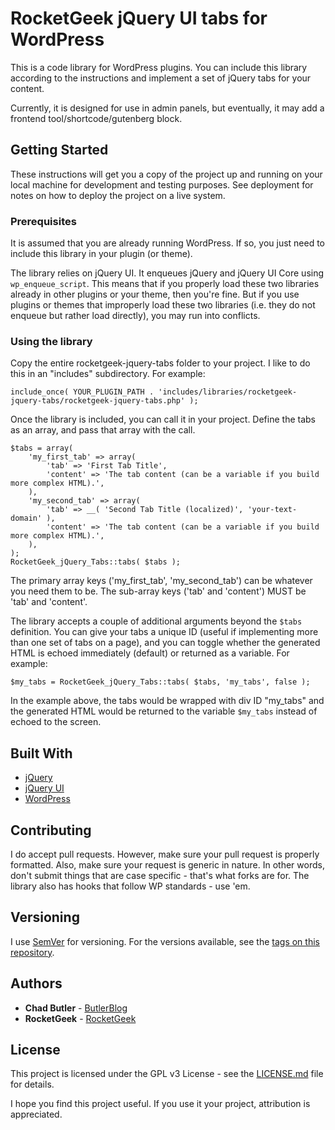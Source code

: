 # RocketGeek jQuery UI tabs for WordPress

This is a code library for WordPress plugins. You can include this library according to the instructions and implement a set of jQuery tabs for your content.

Currently, it is designed for use in admin panels, but eventually, it may add a frontend tool/shortcode/gutenberg block.

## Getting Started

These instructions will get you a copy of the project up and running on your local machine for development and testing purposes. See deployment for notes on how to deploy the project on a live system.

### Prerequisites

It is assumed that you are already running WordPress.  If so, you just need to include this library in your plugin (or theme).

The library relies on jQuery UI. It enqueues jQuery and jQuery UI Core using `wp_enqueue_script`.  This means that if you properly load these two libraries already in other plugins or your theme, then you're fine.  But if you use plugins or themes that improperly load these two libraries (i.e. they do not enqueue but rather load directly), you may run into conflicts.

### Using the library

Copy the entire rocketgeek-jquery-tabs folder to your project. I like to do this in an "includes" subdirectory. For example:

```
include_once( YOUR_PLUGIN_PATH . 'includes/libraries/rocketgeek-jquery-tabs/rocketgeek-jquery-tabs.php' );
```

Once the library is included, you can call it in your project. Define the tabs as an array, and pass that array with the call.

```
$tabs = array(
	'my_first_tab' => array(
		'tab' => 'First Tab Title',
		'content' => 'The tab content (can be a variable if you build more complex HTML).',
	),
	'my_second_tab' => array(
		'tab' => __( 'Second Tab Title (localized)', 'your-text-domain' ),
		'content' => 'The tab content (can be a variable if you build more complex HTML).',
	),
);
RocketGeek_jQuery_Tabs::tabs( $tabs );
```

The primary array keys ('my_first_tab', 'my_second_tab') can be whatever you need them to be.  The sub-array keys ('tab' and 'content') MUST be 'tab' and 'content'.

The library accepts a couple of additional arguments beyond the `$tabs` definition.  You can give your tabs a unique ID (useful if implementing more than one set of tabs on a page), and you can toggle whether the generated HTML is echoed immediately (default) or returned as a variable.  For example:

```
$my_tabs = RocketGeek_jQuery_Tabs::tabs( $tabs, 'my_tabs', false );
```

In the example above, the tabs would be wrapped with div ID "my_tabs" and the generated HTML would be returned to the variable `$my_tabs` instead of echoed to the screen.


## Built With

* [jQuery](https://jquery.com/)
* [jQuery UI](https://jqueryui.com/)
* [WordPress](https://make.wordpress.org/)

## Contributing

I do accept pull requests. However, make sure your pull request is properly formatted. Also, make sure your request is generic in nature. In other words, don't submit things that are case specific - that's what forks are for. The library also has hooks that follow WP standards - use 'em.

## Versioning

I use [SemVer](http://semver.org/) for versioning. For the versions available, see the [tags on this repository](https://github.com/rocketgeek/jquery_tabs/tags). 

## Authors

* **Chad Butler** - [ButlerBlog](https://github.com/butlerblog)
* **RocketGeek** - [RocketGeek](https://github.com/rocketgeek)

## License

This project is licensed under the GPL v3 License - see the [LICENSE.md](LICENSE.md) file for details.

I hope you find this project useful. If you use it your project, attribution is appreciated.
